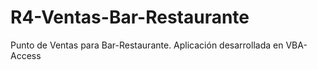 # R4-Ventas-Bar-Restaurante
Punto de Ventas para Bar-Restaurante. Aplicación desarrollada en VBA-Access
